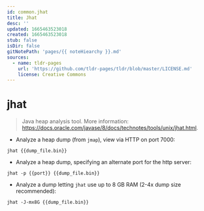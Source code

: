 ```yaml
---
id: common.jhat
title: Jhat
desc: ''
updated: 1665463523018
created: 1665463523018
stub: false
isDir: false
gitNotePath: 'pages/{{ noteHiearchy }}.md'
sources:
  - name: tldr-pages
    url: 'https://github.com/tldr-pages/tldr/blob/master/LICENSE.md'
    license: Creative Commons
---
```

# jhat

> Java heap analysis tool.
> More information: <https://docs.oracle.com/javase/8/docs/technotes/tools/unix/jhat.html>.

- Analyze a heap dump (from `jmap`), view via HTTP on port 7000:

`jhat {{dump_file.bin}}`

- Analyze a heap dump, specifying an alternate port for the http server:

`jhat -p {{port}} {{dump_file.bin}}`

- Analyze a dump letting `jhat` use up to 8 GB RAM (2-4x dump size recommended):

`jhat -J-mx8G {{dump_file.bin}}`

